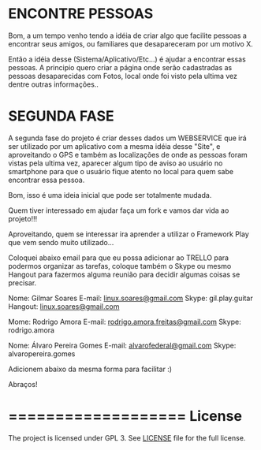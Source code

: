 ENCONTRE PESSOAS
================

Bom, a um tempo venho tendo a idéia de criar algo que facilite pessoas a encontrar seus amigos,
ou familiares que desapareceram por um motivo X.

Então a idéia desse (Sistema/Aplicativo/Etc...) é ajudar a encontrar essas pessoas. 
A principio quero criar a página onde serão cadastradas as pessoas desaparecidas com Fotos,
local onde foi visto pela ultima vez dentre outras informações..

SEGUNDA FASE
============

A segunda fase do projeto é criar desses dados um WEBSERVICE que irá ser utilizado por um aplicativo
com a mesma idéia desse "Site", e aproveitando o GPS e também as localizações de onde as pessoas foram vistas
pela ultima vez, aparecer algum tipo de aviso ao usuário no smartphone para que o usuário fique atento no local
para quem sabe encontrar essa pessoa. 

Bom, isso é uma ideia inicial que pode ser totalmente mudada. 

Quem tiver interessado em ajudar faça um fork e vamos dar vida ao projeto!!! 

Aproveitando, quem se interessar ira aprender a utilizar o Framework Play que vem sendo muito utilizado...

Coloquei abaixo email para que eu possa adicionar ao TRELLO para podermos organizar as tarefas,
coloque também o Skype ou mesmo Hangout para fazermos alguma reunião para decidir algumas coisas se precisar.

Nome: Gilmar Soares
E-mail: linux.soares@gmail.com
Skype: gil.play.guitar
Hangout: linux.soares@gmail.com

Mome: Rodrigo Amora
E-mail: rodrigo.amora.freitas@gmail.com
Skype: rodrigo.amora 

Nome: Álvaro Pereira Gomes
E-mail: alvarofederal@gmail.com
Skype: alvaropereira.gomes

Adicionem abaixo da mesma forma para facilitar :)

Abraços!



===================
License
===================

The project is licensed under GPL 3. See [LICENSE](https://raw.githubusercontent.com/brunoborges/fx2048/master/LICENSE)
file for the full license.
